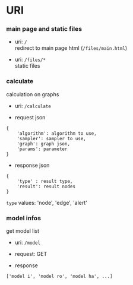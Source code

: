 # URI

### main page and static files

- uri: `/`  
redirect to main page html (`/files/main.html`)

- uri: `/files/*`   
static files

### calculate

calculation on graphs

- uri: `/calculate`  

- request json  
```
{
    'algorithm': algorithm to use,
    'sampler': sampler to use,
    'graph': graph json,
    'params': parameter
}
```

- response json  
```
{
    'type' : result type,
    'result': result nodes
}
```

`type` values: 'node', 'edge', 'alert'

### model infos

get model list

- uri: `/model`  

- request: GET

- response

```
['model i', 'model ro', 'model ha', ...]
```

